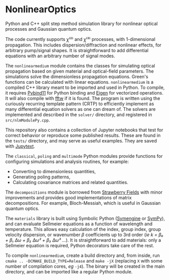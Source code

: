 # NonlinearOptics

Python and C++ split step method simulation library for nonlinear optical processes and Gaussian quantum optics.

The code currently supports &#43859;&#8317;&#178;&#8318; and &#43859;&#8317;&#179;&#8318; processes, with 1-dimensional propagation.
This includes dispersion/diffraction and nonlinear effects, for arbitrary pump/signal shapes.
It is straightforward to add differential equations with an arbitrary number of signal modes.

The `nonlinearmedium` module contains the classes for simulating optical propagation based on given material and optical-field parameters.
The simulations solve the dimensionless propagation equations.
Green's functions can be calculated with linear equations.
`nonlinearmedium` is a compiled C++ library meant to be imported and used in Python.
To compile, it requires [Pybind11](https://pybind11.readthedocs.io/) for Python binding and [Eigen](http://eigen.tuxfamily.org/) for vectorized operations.
It will also compile with [fftw](http://www.fftw.org/) if it is found.
The program is written using the curiously recurring template pattern (CRTP) to efficiently implement as many differential equation solvers as one can dream of.
The solvers are implemented and described in the `solver/` directory, and registered in `src/nlmModulePy.cpp`.

This repository also contains a collection of Jupyter notebooks that test for correct behavior or reproduce some published results.
These are found in the `tests/` directory, and may serve as useful examples.
They are saved with [Jupytext](https://jupytext.readthedocs.io/).

The `classical`, `poling` and `multimode` Python modules provide functions for configuring simulations and analysis routines, for example:
- Converting to dimensionless quantities,
- Generating poling patterns,
- Calculating covariance matrices and related quantities.

The `decompositions` module is borrowed from [Strawberry Fields](https://strawberryfields.readthedocs.io/) with minor improvements and provides good implementations of matrix decompositions.
For example, Bloch-Messiah, which is useful in Gaussian quantum optics.

The `materials` library is built using Symbolic Python ([Symengine](https://symengine.org/) or [SymPy](https://www.sympy.org/)), and can evaluate Sellmeier equations as a function of wavelength and temperature.
This allows easy calculation of the index, group index, group velocity dispersion, or wavenumber *&#946;* coefficients up to 3rd order
(*ie k = &#946;&#8320; + &#946;&#8321; &#916;&#969; + &#946;&#8322; &#916;&#969;&#178; + &#946;&#8323; &#916;&#969;&#179; &#8230;*).
It is straightforward to add materials: only a Sellmeier equation is required, Python decorators take care of the rest.

To compile `nonlinearmedium`, create a build directory and, from inside, run `cmake .. -DCMAKE_BUILD_TYPE=Release` and `make -jX` (replacing `X` with some number of compilation cores, *eg* `-j4`).
The binary will be created in the main directory, and can be imported like a regular Python module.
